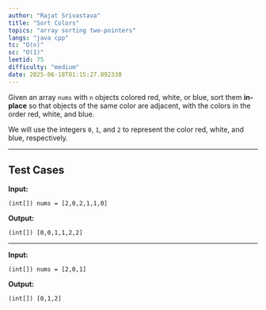 ```yaml
---
author: "Rajat Srivastava"
title: "Sort Colors"
topics: "array sorting two-pointers"
langs: "java cpp"
tc: "O(n)"
sc: "O(1)"
leetid: 75
difficulty: "medium"
date: 2025-06-18T01:15:27.892338
---
```


Given an array `nums` with `n` objects colored red, white, or blue, 
sort them **in-place** so that objects of the same color are adjacent, with the colors in the order red, white, and blue.

We will use the integers `0`, `1`, and `2` to represent the color red, white, and blue, respectively.

---

## Test Cases

**Input:** 
```
(int[]) nums = [2,0,2,1,1,0]
```

**Output:** 
```
(int[]) [0,0,1,1,2,2]
```

---

**Input:**
```
(int[]) nums = [2,0,1]
```

**Output:**
```
(int[]) [0,1,2]
```
